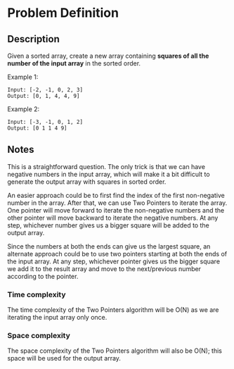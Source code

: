 # Problem Definition

## Description

Given a sorted array, create a new array containing **squares of all the number of the input array** in the sorted order.

Example 1:

```plaintext
Input: [-2, -1, 0, 2, 3]
Output: [0, 1, 4, 4, 9]
```

Example 2:

```plaintext
Input: [-3, -1, 0, 1, 2]
Output: [0 1 1 4 9]
```

## Notes

This is a straightforward question. The only trick is that we can have negative numbers in the input array, which will make it a bit difficult to generate the output array with squares in sorted order.

An easier approach could be to first find the index of the first non-negative number in the array. After that, we can use Two Pointers to iterate the array. One pointer will move forward to iterate the non-negative numbers and the other pointer will move backward to iterate the negative numbers. At any step, whichever number gives us a bigger square will be added to the output array.

Since the numbers at both the ends can give us the largest square, an alternate approach could be to use two pointers starting at both the ends of the input array. At any step, whichever pointer gives us the bigger square we add it to the result array and move to the next/previous number according to the pointer.

### Time complexity

The time complexity of the Two Pointers algorithm will be O(N) as we are iterating the input array only once.

### Space complexity

The space complexity of the Two Pointers algorithm will also be O(N); this space will be used for the output array.
